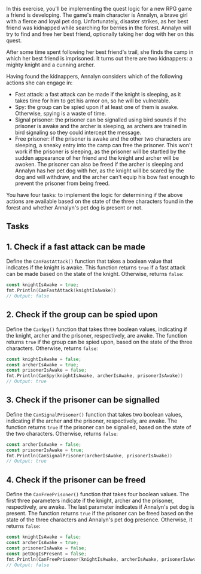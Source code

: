 In this exercise, you'll be implementing the quest logic for a new RPG game a friend is developing. The game's main character is Annalyn, a brave girl with a fierce and loyal pet dog. Unfortunately, disaster strikes, as her best friend was kidnapped while searching for berries in the forest. Annalyn will try to find and free her best friend, optionally taking her dog with her on this quest.

After some time spent following her best friend's trail, she finds the camp in which her best friend is imprisoned. It turns out there are two kidnappers: a mighty knight and a cunning archer.

Having found the kidnappers, Annalyn considers which of the following actions she can engage in:

- Fast attack: a fast attack can be made if the knight is sleeping, as it takes time for him to get his armor on, so he will be vulnerable.
- Spy: the group can be spied upon if at least one of them is awake. Otherwise, spying is a waste of time.
- Signal prisoner: the prisoner can be signalled using bird sounds if the prisoner is awake and the archer is sleeping, as archers are trained in bird signaling so they could intercept the message.
- Free prisoner: if the prisoner is awake and the other two characters are sleeping, a sneaky entry into the camp can free the prisoner. This won't work if the prisoner is sleeping, as the prisoner will be startled by the sudden appearance of her friend and the knight and archer will be awoken. The prisoner can also be freed if the archer is sleeping and Annalyn has her pet dog with her, as the knight will be scared by the dog and will withdraw, and the archer can't equip his bow fast enough to prevent the prisoner from being freed.

You have four tasks: to implement the logic for determining if the above actions are available based on the state of the three characters found in the forest and whether Annalyn's pet dog is present or not.

## Tasks

## 1. Check if a fast attack can be made

Define the `CanFastAttack()` function that takes a boolean value that indicates if the knight is awake. This function returns `true` if a fast attack can be made based on the state of the knight. Otherwise, returns `false`:

```go
const knightIsAwake = true;
fmt.Println(CanFastAttack(knightIsAwake))
// Output: false
```

## 2. Check if the group can be spied upon

Define the `CanSpy()` function that takes three boolean values, indicating if the knight, archer and the prisoner, respectively, are awake. The function returns `true` if the group can be spied upon, based on the state of the three characters. Otherwise, returns `false`:

```go
const knightIsAwake = false;
const archerIsAwake = true;
const prisonerIsAwake = false;
fmt.Println(CanSpy(knightIsAwake, archerIsAwake, prisonerIsAwake))
// Output: true
```

## 3. Check if the prisoner can be signalled

Define the `CanSignalPrisoner()` function that takes two boolean values, indicating if the archer and the prisoner, respectively, are awake. The function returns `true` if the prisoner can be signalled, based on the state of the two characters. Otherwise, returns `false`:

```go
const archerIsAwake = false;
const prisonerIsAwake = true;
fmt.Println(CanSignalPrisoner(archerIsAwake, prisonerIsAwake))
// Output: true
```

## 4. Check if the prisoner can be freed

Define the `CanFreePrisoner()` function that takes four boolean values. The first three parameters indicate if the knight, archer and the prisoner, respectively, are awake. The last parameter indicates if Annalyn's pet dog is present. The function returns `true` if the prisoner can be freed based on the state of the three characters and Annalyn's pet dog presence. Otherwise, it returns `false`:

```go
const knightIsAwake = false;
const archerIsAwake = true;
const prisonerIsAwake = false;
const petDogIsPresent = false;
fmt.Println(CanFreePrisoner(knightIsAwake, archerIsAwake, prisonerIsAwake, petDogIsPresent))
// Output: false
```